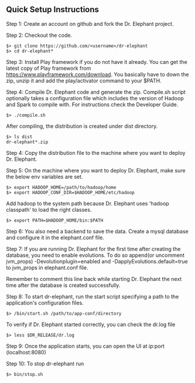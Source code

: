 ## Quick Setup Instructions

Step 1:
Create an account on github and fork the Dr. Elephant project.

Step 2:
Checkout the code.
```
$> git clone https://github.com/<username>/dr-elephant
$> cd dr-elephant*
```

Step 3:
Install Play framework if you do not have it already. You can get the latest copy of Play framework from https://www.playframework.com/download. You basically have to down the zip, unzip it and add the play/activator command to your $PATH.

Step 4:
Compile Dr. Elephant code and generate the zip. Compile.sh script optionally takes a configuration file which includes the version of Hadoop and Spark to compile with. For instructions check the Developer Guide.
```
$> ./compile.sh
```
After compiling, the distribution is created under dist directory.
```
$> ls dist
dr-elephant*.zip
```

Step 4:
Copy the distribution file to the machine where you want to deploy Dr. Elephant.

Step 5:
On the machine where you want to deploy Dr. Elephant, make sure the below env variables are set.
```
$> export HADOOP_HOME=/path/to/hadoop/home
$> export HADOOP_CONF_DIR=$HADOOP_HOME/etc/hadoop
```
Add hadoop to the system path because Dr. Elephant uses 'hadoop classpath' to load the right classes.
```
$> export PATH=$HADOOP_HOME/bin:$PATH
```

Step 6:
You also need a backend to save the data. Create a mysql database and configure it in the elephant.conf file.

Step 7:
If you are running Dr. Elephant for the first time after creating the database, you need to enable evolutions. To do so append(or uncomment jvm_props) -Devolutionplugin=enabled and -DapplyEvolutions.default=true to jvm_props in elephant.conf file.

Remember to comment this line back while starting Dr. Elephant the next time after the database is created successfully.

Step 8:
To start dr-elephant, run the start script specifying a path to the application's configuration files.

```
$> /bin/start.sh /path/to/app-conf/directory
```
To verify if Dr. Elephant started correctly, you can check the dr.log file
```
$> less $DR_RELEASE/dr.log
```

Step 9:
Once the application starts, you can open the UI at ip:port (localhost:8080)

Step 10:
To stop dr-elephant run
```
$> bin/stop.sh
```

